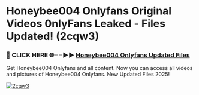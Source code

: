 # Honeybee004 Onlyfans Original Videos 0nlyFans Leaked - Files Updated! (2cqw3)

<h3>🔴 CLICK HERE 🌐==►► <a href="https://tinyurl.com/2m67pmp6" rel="nofollow">Honeybee004 Onlyfans Updated Files</a></h3>

Get Honeybee004 Onlyfans and all content. Now you can access all videos and pictures of Honeybee004 Onlyfans. New Updated Files 2025!

[![2cqw3](https://i.imgur.com/H4QAA4z.gif)](https://tinyurl.com/2m67pmp6)